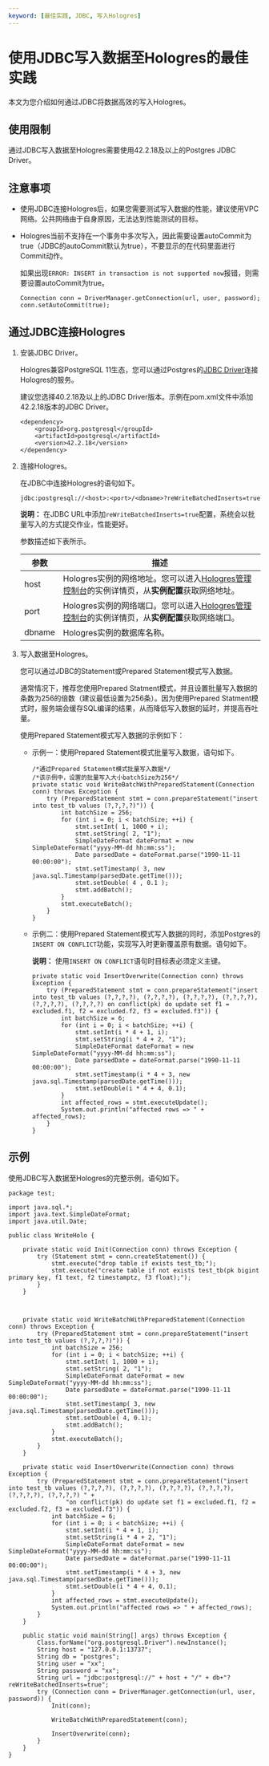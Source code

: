 ```yaml
---
keyword: [最佳实践, JDBC, 写入Hologres]
---
```


# 使用JDBC写入数据至Hologres的最佳实践

本文为您介绍如何通过JDBC将数据高效的写入Hologres。

## 使用限制

通过JDBC写入数据至Hologres需要使用42.2.18及以上的Postgres JDBC Driver。

## 注意事项

-   使用JDBC连接Hologres后，如果您需要测试写入数据的性能，建议使用VPC网络。公共网络由于自身原因，无法达到性能测试的目标。
-   Hologres当前不支持在一个事务中多次写入，因此需要设置autoCommit为true（JDBC的autoCommit默认为true），不要显示的在代码里面进行Commit动作。

    如果出现`ERROR: INSERT in transaction is not supported now`报错，则需要设置autoCommit为true。

    ```
    Connection conn = DriverManager.getConnection(url, user, password);
    conn.setAutoCommit(true);
    ```


## 通过JDBC连接Hologres

1.  安装JDBC Driver。

    Hologres兼容PostgreSQL 11生态，您可以通过Postgres的[JDBC Driver](https://mvnrepository.com/artifact/org.postgresql/postgresql?spm=a2c4g.11186623.2.10.4d6430edjM1H06)连接Hologres的服务。

    建议您选择40.2.18及以上的JDBC Driver版本。示例在pom.xml文件中添加42.2.18版本的JDBC Driver。

    ```
    <dependency>
        <groupId>org.postgresql</groupId>
        <artifactId>postgresql</artifactId>
        <version>42.2.18</version>
    </dependency>
    ```

2.  连接Hologres。

    在JDBC中连接Hologres的语句如下。

    ```
    jdbc:postgresql://<host>:<port>/<dbname>?reWriteBatchedInserts=true
    ```

    **说明：** 在JDBC URL中添加`reWriteBatchedInserts=true`配置，系统会以批量写入的方式提交作业，性能更好。

    参数描述如下表所示。

    |参数|描述|
    |--|--|
    |host|Hologres实例的网络地址。您可以进入[Hologres管理控制台](https://hologram.console.aliyun.com/#/instance)的实例详情页，从**实例配置**获取网络地址。 |
    |port|Hologres实例的网络端口。您可以进入[Hologres管理控制台](https://hologram.console.aliyun.com/#/instance)的实例详情页，从**实例配置**获取网络端口。 |
    |dbname|Hologres实例的数据库名称。|

3.  写入数据至Hologres。

    您可以通过JDBC的Statement或Prepared Statement模式写入数据。

    通常情况下，推荐您使用Prepared Statment模式，并且设置批量写入数据的条数为256的倍数（建议最低设置为256条）。因为使用Prepared Statment模式时，服务端会缓存SQL编译的结果，从而降低写入数据的延时，并提高吞吐量。

    使用Prepared Statement模式写入数据的示例如下：

    -   示例一：使用Prepared Statement模式批量写入数据，语句如下。

        ```
        /*通过Prepared Statement模式批量写入数据*/
        /*该示例中，设置的批量写入大小batchSize为256*/
        private static void WriteBatchWithPreparedStatement(Connection conn) throws Exception {
            try (PreparedStatement stmt = conn.prepareStatement("insert into test_tb values (?,?,?,?)")) {
                int batchSize = 256;
                for (int i = 0; i < batchSize; ++i) {
                    stmt.setInt( 1, 1000 + i);
                    stmt.setString( 2, "1");
                    SimpleDateFormat dateFormat = new SimpleDateFormat("yyyy-MM-dd hh:mm:ss");
                    Date parsedDate = dateFormat.parse("1990-11-11 00:00:00");
                    stmt.setTimestamp( 3, new java.sql.Timestamp(parsedDate.getTime()));
                    stmt.setDouble( 4 , 0.1 );
                    stmt.addBatch();
                }
                stmt.executeBatch();
            }
        }
        ```

    -   示例二：使用Prepared Statement模式写入数据的同时，添加Postgres的`INSERT ON CONFLICT`功能，实现写入时更新覆盖原有数据。语句如下。

        **说明：** 使用`INSERT ON CONFLICT`语句时目标表必须定义主键。

        ```
        private static void InsertOverwrite(Connection conn) throws Exception {
            try (PreparedStatement stmt = conn.prepareStatement("insert into test_tb values (?,?,?,?), (?,?,?,?), (?,?,?,?), (?,?,?,?), (?,?,?,?), (?,?,?,?) on conflict(pk) do update set f1 = excluded.f1, f2 = excluded.f2, f3 = excluded.f3")) {
                int batchSize = 6;
                for (int i = 0; i < batchSize; ++i) {
                    stmt.setInt(i * 4 + 1, i);
                    stmt.setString(i * 4 + 2, "1");
                    SimpleDateFormat dateFormat = new SimpleDateFormat("yyyy-MM-dd hh:mm:ss");
                    Date parsedDate = dateFormat.parse("1990-11-11 00:00:00");
                    stmt.setTimestamp(i * 4 + 3, new java.sql.Timestamp(parsedDate.getTime()));
                    stmt.setDouble(i * 4 + 4, 0.1);
                }
                int affected_rows = stmt.executeUpdate();
                System.out.println("affected rows => " + affected_rows);
            }
        }
        ```


## 示例

使用JDBC写入数据至Hologres的完整示例，语句如下。

```
package test;

import java.sql.*;
import java.text.SimpleDateFormat;
import java.util.Date;

public class WriteHolo {

    private static void Init(Connection conn) throws Exception {
        try (Statement stmt = conn.createStatement()) {
            stmt.execute("drop table if exists test_tb;");
            stmt.execute("create table if not exists test_tb(pk bigint primary key, f1 text, f2 timestamptz, f3 float);");
        }
    }

   

    private static void WriteBatchWithPreparedStatement(Connection conn) throws Exception {
        try (PreparedStatement stmt = conn.prepareStatement("insert into test_tb values (?,?,?,?)")) {
            int batchSize = 256;
            for (int i = 0; i < batchSize; ++i) {
                stmt.setInt( 1, 1000 + i);
                stmt.setString( 2, "1");
                SimpleDateFormat dateFormat = new SimpleDateFormat("yyyy-MM-dd hh:mm:ss");
                Date parsedDate = dateFormat.parse("1990-11-11 00:00:00");
                stmt.setTimestamp( 3, new java.sql.Timestamp(parsedDate.getTime()));
                stmt.setDouble( 4, 0.1);
                stmt.addBatch();
            }
            stmt.executeBatch();
        }
    }

    private static void InsertOverwrite(Connection conn) throws Exception {
        try (PreparedStatement stmt = conn.prepareStatement("insert into test_tb values (?,?,?,?), (?,?,?,?), (?,?,?,?), (?,?,?,?), (?,?,?,?), (?,?,?,?) " +
                "on conflict(pk) do update set f1 = excluded.f1, f2 = excluded.f2, f3 = excluded.f3")) {
            int batchSize = 6;
            for (int i = 0; i < batchSize; ++i) {
                stmt.setInt(i * 4 + 1, i);
                stmt.setString(i * 4 + 2, "1");
                SimpleDateFormat dateFormat = new SimpleDateFormat("yyyy-MM-dd hh:mm:ss");
                Date parsedDate = dateFormat.parse("1990-11-11 00:00:00");
                stmt.setTimestamp(i * 4 + 3, new java.sql.Timestamp(parsedDate.getTime()));
                stmt.setDouble(i * 4 + 4, 0.1);
            }
            int affected_rows = stmt.executeUpdate();
            System.out.println("affected rows => " + affected_rows);
        }
    }

    public static void main(String[] args) throws Exception {
        Class.forName("org.postgresql.Driver").newInstance();
        String host = "127.0.0.1:13737";
        String db = "postgres";
        String user = "xx";
        String password = "xx";
        String url = "jdbc:postgresql://" + host + "/" + db+"?reWriteBatchedInserts=true";
        try (Connection conn = DriverManager.getConnection(url, user, password)) {
            Init(conn);

            WriteBatchWithPreparedStatement(conn);

            InsertOverwrite(conn);
        }
    }
}
```

